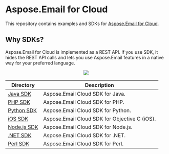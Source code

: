 # Aspose.Email for Cloud
This repository contains examples and SDKs for [Aspose.Email for Cloud](http://www.aspose.com/cloud/email-api.aspx).

## Why SDKs?
Aspose.Email for Cloud is implemented as a REST API. If you use SDK, it hides the REST API calls and lets you use Aspose.Email features in a native way for your preferred language.

<p align="center">
  <a title="Download complete Aspose.Email for Cloud source code" href="https://github.com/asposeemail/Aspose_Email_Cloud/archive/master.zip">
	<img src="https://raw.github.com/AsposeExamples/java-examples-dashboard/master/images/downloadZip-Button-Large.png" />
  </a>
</p>

Directory | Description
--------- | -----------
[Java SDK](SDKs/Aspose.Email_Cloud_SDK_for_Java) |  Aspose.Email Cloud SDK for Java.
[PHP SDK](SDKs/Aspose.Email_Cloud_SDK_for_PHP) | Aspose.Email Cloud SDK for PHP.
[Python SDK](SDKs/Aspose.Email_Cloud_SDK_for_Python) | Aspose.Email Cloud SDK for Python.
[iOS SDK](SDKs/Aspose.Email_Cloud_SDK_For_Objective_C) | Aspose.Email Cloud SDK for Objective C (iOS).
[Node.js SDK](SDKs/Aspose.Email_Cloud_SDK_for_NodeJS) | Aspose.Email Cloud SDK for Node.js.
[.NET SDK](SDKs/Aspose.Email_Cloud_SDK_for_,NET) | Aspose.Email Cloud SDK for .NET.
[Perl SDK](SDKs/Aspose.Email-Cloud-SDK-for-Perl) | Aspose.Email Cloud SDK for Perl.